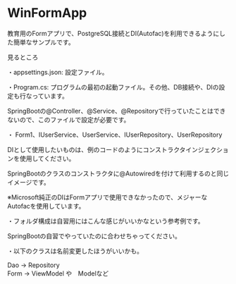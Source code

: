 # WinFormApp

教育用のFormアプリで、PostgreSQL接続とDI(Autofac)を利用できるようにした簡単なサンプルです。

見るところ

・appsettings.json: 設定ファイル。

・Program.cs: プログラムの最初の起動ファイル。その他、DB接続や、DIの設定も行なっています。  

SpringBootの@Controller、@Service、@Repositoryで行っていたことはできないので、このファイルで設定が必要です。

・ Form1、IUserService、UserService、IUserRepository、UserRepository  

DIとして使用したいものは、例のコードのようにコンストラクタインジェクションを使用してください。  

SpringBootのクラスのコンストラクタに@Autowiredを付けて利用するのと同じイメージです。  

※Microsoft純正のDIはFormアプリで使用できなかったので、メジャーなAutofacを使用しています。

・フォルダ構成は自習用にはこんな感じがいいかなという参考例です。  

SpringBootの自習でやっていたのに合わせちゃってください。


・以下のクラスは名前変更したほうがいいかも。

Dao → Repository  
Form → ViewModel  や　Modelなど





